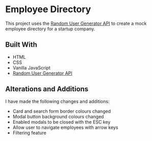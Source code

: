 # Employee Directory

This project uses the [Random User Generator API](https://randomuser.me/) to create a
mock employee directory for a startup company.

## Built With

- HTML
- CSS
- Vanilla JavaScript
- [Random User Generator API](https://randomuser.me/)

## Alterations and Additions

I have made the following changes and additions:

- Card and search form border colours changed
- Modal button background colours changed
- Enabled modals to be closed with the ESC key
- Allow user to navigate employees with arrow keys
- Filtering feature
